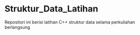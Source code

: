# Struktur_Data_Latihan
Repositori ini berisi latihan C++ struktur data selama perkuliahan berlangsung
